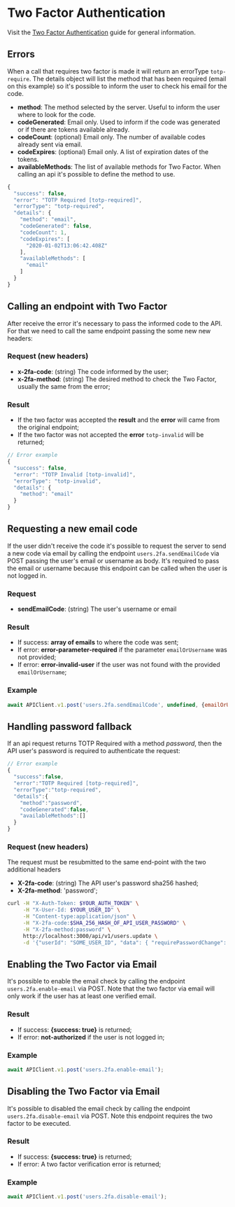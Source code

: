 # Two Factor Authentication

Visit the [Two Factor Authentication](../../guides/developer/two-factor.md) guide for general information.

## Errors

When a call that requires two factor is made it will return an errorType `totp-require`. The details object will list the method that has been required \(email on this example\) so it's possible to inform the user to check his email for the code.

* **method**: The method selected by the server. Useful to inform the user where to look for the code.
* **codeGenerated**: Email only. Used to inform if the code was generated or if there are tokens available already.
* **codeCount**: \(optional\) Email only. The number of available codes already sent via email.
* **codeExpires**: \(optional\) Email only. A list of expiration dates of the tokens.
* **availableMethods**: The list of available methods for Two Factor. When calling an api it's possible to define the method to use.

```javascript
{
  "success": false,
  "error": "TOTP Required [totp-required]",
  "errorType": "totp-required",
  "details": {
    "method": "email",
    "codeGenerated": false,
    "codeCount": 1,
    "codeExpires": [
      "2020-01-02T13:06:42.408Z"
    ],
    "availableMethods": [
      "email"
    ]
  }
}
```

## Calling an endpoint with Two Factor

After receive the error it's necessary to pass the informed code to the API. For that we need to call the same endpoint passing the some new new headers:

### Request \(new headers\)

* **x-2fa-code**: \(string\) The code informed by the user;
* **x-2fa-method**: \(string\) The desired method to check the Two Factor, usually the same from the error;

### Result

* If the two factor was accepted the **result** and the **error** will came from the original endpoint;
* If the two factor was not accepted the **error** `totp-invalid` will be returned;

```javascript
// Error example
{
  "success": false,
  "error": "TOTP Invalid [totp-invalid]",
  "errorType": "totp-invalid",
  "details": {
    "method": "email"
  }
}
```

## Requesting a new email code

If the user didn't receive the code it's possible to request the server to send a new code via email by calling the endpoint `users.2fa.sendEmailCode` via POST passing the user's email or username as body. It's required to pass the email or username because this endpoint can be called when the user is not logged in.

### Request

* **sendEmailCode**: \(string\) The user's username or email

### Result

* If success: **array of emails** to where the code was sent;
* If error: **error-parameter-required** if the parameter `emailOrUsername` was not provided;
* If error: **error-invalid-user** if the user was not found with the provided `emailOrUsername`;

### Example

```javascript
await APIClient.v1.post('users.2fa.sendEmailCode', undefined, {emailOrUsername: '{{emailOrUsername}}'});
```

## Handling password fallback

If an api request returns TOTP Required with a method *password*, then the API user's password is required to authenticate the request:

```javascript
// Error example
{
  "success":false,
  "error":"TOTP Required [totp-required]",
  "errorType":"totp-required",
  "details":{
    "method":"password",
    "codeGenerated":false,
    "availableMethods":[]
  }
}
```

### Request \(new headers\)

The request must be resubmitted to the same end-point with the two additional headers

* **X-2fa-code**: \(string\) The API user's password sha256 hashed;
* **X-2fa-method**: 'password';

```bash
curl -H "X-Auth-Token: $YOUR_AUTH_TOKEN" \
     -H "X-User-Id: $YOUR_USER_ID" \
     -H "Content-type:application/json" \
     -H "X-2fa-code:$SHA_256_HASH_OF_API_USER_PASSWORD" \
     -H "X-2fa-method:password" \
     http://localhost:3000/api/v1/users.update \
     -d '{"userId": "SOME_USER_ID", "data": { "requirePasswordChange": false }}'   
```

## Enabling the Two Factor via Email

It's possible to enable the email check by calling the endpoint `users.2fa.enable-email` via POST. Note that the two factor via email will only work if the user has at least one verified email.

### Result

* If success: **{success: true}** is returned;
* If error: **not-authorized** if the user is not logged in;

### Example

```javascript
await APIClient.v1.post('users.2fa.enable-email');
```

## Disabling the Two Factor via Email

It's possible to disabled the email check by calling the endpoint `users.2fa.disable-email` via POST. Note this endpoint requires the two factor to be executed.

### Result

* If success: **{success: true}** is returned;
* If error: A two factor verification error is returned;

### Example

```javascript
await APIClient.v1.post('users.2fa.disable-email');
```

